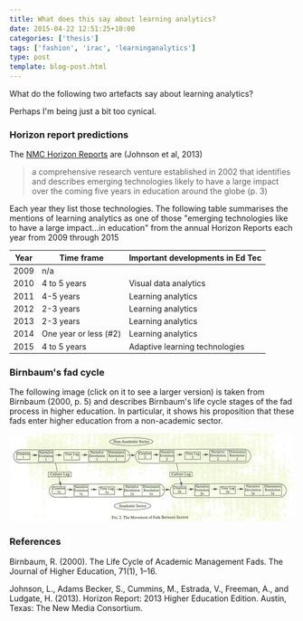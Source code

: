 ```yaml
---
title: What does this say about learning analytics?
date: 2015-04-22 12:51:25+10:00
categories: ['thesis']
tags: ['fashion', 'irac', 'learninganalytics']
type: post
template: blog-post.html
---
```

What do the following two artefacts say about learning analytics?

Perhaps I'm being just a bit too cynical.

### Horizon report predictions

The [NMC Horizon Reports](http://www.nmc.org/nmc-horizon/) are (Johnson et al, 2013)

> a comprehensive research venture established in 2002 that identifies and describes emerging technologies likely to have a large impact over the coming five years in education around the globe (p. 3)

Each year they list those technologies. The following table summarises the mentions of learning analytics as one of those "emerging technologies like to have a large impact...in education" from the annual Horizon Reports each year from 2009 through 2015

| Year | Time frame | Important developments in Ed Tec |
| --- | --- | --- |
| 2009 | n/a |  |
| 2010 | 4 to 5 years | Visual data analytics |
| 2011 | 4-5 years | Learning analytics |
| 2012 | 2-3 years | Learning analytics |
| 2013 | 2-3 years | Learning analytics |
| 2014 | One year or less (#2) | Learning analytics |
| 2015 | 4 to 5 years | Adaptive learning technologies |

### Birnbaum's fad cycle

The following image (click on it to see a larger version) is taken from Birnbaum (2000, p. 5) and describes Birnbaum's life cycle stages of the fad process in higher education. In particular, it shows his proposition that these fads enter higher education from a non-academic sector.

[![fadCycle](images/17042096908_84fb497ed3.jpg)](https://www.flickr.com/photos/david_jones/17042096908 "fadCycle by David Jones, on Flickr")

### References

Birnbaum, R. (2000). The Life Cycle of Academic Management Fads. The Journal of Higher Education, 71(1), 1–16.

Johnson, L., Adams Becker, S., Cummins, M., Estrada, V., Freeman, A., and Ludgate, H. (2013). Horizon Report: 2013 Higher Education Edition. Austin, Texas: The New Media Consortium.